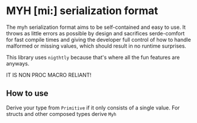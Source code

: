 # MYH [mi:] serialization format
The myh serialization format aims to be self-contained and easy to use.
It throws as little errors as possible by design and sacrifices serde-comfort for
fast compile times and giving the developer full control of how to handle malformed
or missing values, which should result in no runtime surprises.

This library uses `nigthtly` because that's where all the fun features are anyways.

IT IS NON PROC MACRO RELIANT!

## How to use
Derive your type from `Primitive` if it only consists of a single value.
For structs and other composed types derive `Myh`